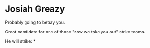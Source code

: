 # Josiah Greazy

Probably going to betray you.

Great candidate for one of those "now we take you out" strike teams.

He will strike:
 * 